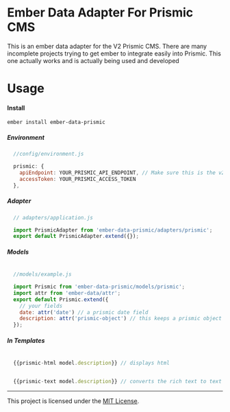 # Ember Data Adapter For Prismic CMS
This is an ember data adapter for the V2 Prismic CMS. There are many incomplete projects trying to get ember to integrate easily into Prismic. This one actually works and is actually being used and developed

# Usage

#### Install
`ember install ember-data-prismic`

##### Environment
```javascript
  //config/environment.js

  prismic: {
    apiEndpoint: YOUR_PRISMIC_API_ENDPOINT, // Make sure this is the v2 API url
    accessToken: YOUR_PRISMIC_ACCESS_TOKEN
  },
```

##### Adapter
```javascript
  // adapters/application.js

  import PrismicAdapter from 'ember-data-prismic/adapters/prismic';
  export default PrismicAdapter.extend({});
```

##### Models
```javascript

  //models/example.js

  import Prismic from 'ember-data-prismic/models/prismic';
  import attr from 'ember-data/attr';
  export default Prismic.extend({
    // your fields
    date: attr('date') // a prismic date field
    description: attr('prismic-object') // this keeps a prismic object in tact so we can use our template helpers for displaying HTML or text
  });
```

##### In Templates
```javascript

  {{prismic-html model.description}} // displays html


  {{prismic-text model.description}} // converts the rich text to text

```

------------------------------------------------------------------------------

This project is licensed under the [MIT License](LICENSE.md).
